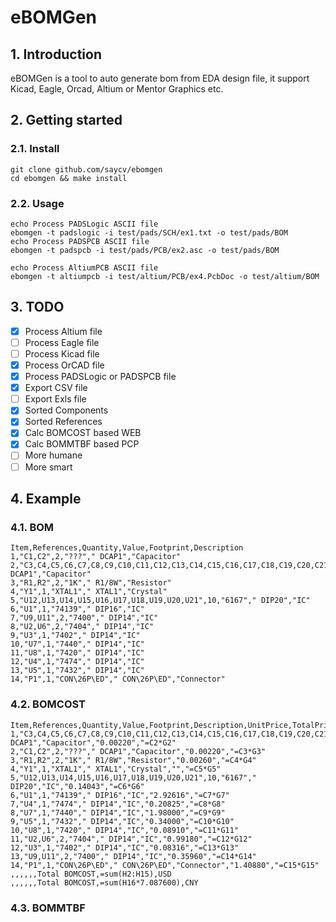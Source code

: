 # eBOMGen

## 1. Introduction

eBOMGen is a tool to auto generate bom from EDA design file, it support Kicad, Eagle, Orcad, Altium or Mentor Graphics etc.

## 2. Getting started

### 2.1. Install

```BATCH
git clone github.com/saycv/ebomgen
cd ebomgen && make install
```

### 2.2. Usage

```BATCH
echo Process PADSLogic ASCII file
ebomgen -t padslogic -i test/pads/SCH/ex1.txt -o test/pads/BOM
echo Process PADSPCB ASCII file
ebomgen -t padspcb -i test/pads/PCB/ex2.asc -o test/pads/BOM

echo Process AltiumPCB ASCII file
ebomgen -t altiumpcb -i test/altium/PCB/ex4.PcbDoc -o test/altium/BOM
```

## 3. TODO

- [x] Process Altium file
- [ ] Process Eagle file
- [ ] Process Kicad file
- [x] Process OrCAD file
- [x] Process PADSLogic or PADSPCB file
- [x] Export CSV file
- [ ] Export Exls file
- [x] Sorted Components
- [x] Sorted References
- [x] Calc BOMCOST based WEB
- [x] Calc BOMMTBF based PCP
- [ ] More humane
- [ ] More smart

## 4. Example

### 4.1. BOM

```CSV
Item,References,Quantity,Value,Footprint,Description
1,"C1,C2",2,"???"," DCAP1","Capacitor"
2,"C3,C4,C5,C6,C7,C8,C9,C10,C11,C12,C13,C14,C15,C16,C17,C18,C19,C20,C21,C22",20,".01UF"," DCAP1","Capacitor"
3,"R1,R2",2,"1K"," R1/8W","Resistor"
4,"Y1",1,"XTAL1"," XTAL1","Crystal"
5,"U12,U13,U14,U15,U16,U17,U18,U19,U20,U21",10,"6167"," DIP20","IC"
6,"U1",1,"74139"," DIP16","IC"
7,"U9,U11",2,"7400"," DIP14","IC"
8,"U2,U6",2,"7404"," DIP14","IC"
9,"U3",1,"7402"," DIP14","IC"
10,"U7",1,"7440"," DIP14","IC"
11,"U8",1,"7420"," DIP14","IC"
12,"U4",1,"7474"," DIP14","IC"
13,"U5",1,"7432"," DIP14","IC"
14,"P1",1,"CON\26P\ED"," CON\26P\ED","Connector"
```

### 4.2. BOMCOST

```CSV
Item,References,Quantity,Value,Footprint,Description,UnitPrice,TotalPrice
1,"C3,C4,C5,C6,C7,C8,C9,C10,C11,C12,C13,C14,C15,C16,C17,C18,C19,C20,C21,C22",20,".01UF"," DCAP1","Capacitor","0.00220","=C2*G2"
2,"C1,C2",2,"???"," DCAP1","Capacitor","0.00220","=C3*G3"
3,"R1,R2",2,"1K"," R1/8W","Resistor","0.00260","=C4*G4"
4,"Y1",1,"XTAL1"," XTAL1","Crystal","","=C5*G5"
5,"U12,U13,U14,U15,U16,U17,U18,U19,U20,U21",10,"6167"," DIP20","IC","0.14043","=C6*G6"
6,"U1",1,"74139"," DIP16","IC","2.92616","=C7*G7"
7,"U4",1,"7474"," DIP14","IC","0.20825","=C8*G8"
8,"U7",1,"7440"," DIP14","IC","1.98000","=C9*G9"
9,"U5",1,"7432"," DIP14","IC","0.34000","=C10*G10"
10,"U8",1,"7420"," DIP14","IC","0.08910","=C11*G11"
11,"U2,U6",2,"7404"," DIP14","IC","0.99180","=C12*G12"
12,"U3",1,"7402"," DIP14","IC","0.08316","=C13*G13"
13,"U9,U11",2,"7400"," DIP14","IC","0.35960","=C14*G14"
14,"P1",1,"CON\26P\ED"," CON\26P\ED","Connector","1.40880","=C15*G15"
,,,,,,Total BOMCOST,=sum(H2:H15),USD
,,,,,,Total BOMCOST,=sum(H16*7.087600),CNY
```

### 4.3. BOMMTBF

```CSV

```
